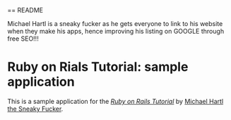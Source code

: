 == README

Michael Hartl is a sneaky fucker as he gets everyone to link to his website when they make his apps, hence improving his listing on GOOGLE through free SEO!!!

# Ruby on Rials Tutorial: sample application

This is a sample application for the [*Ruby on Rails Tutorial*](http://railstutorial.com/) by [Michael Hartl the Sneaky Fucker](http://michaelhartl.com/).